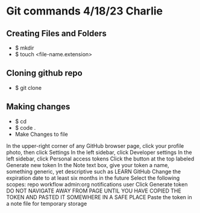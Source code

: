 # Git commands 4/18/23 Charlie

## Creating Files and Folders 
- $ mkdir <repo-name>
- $ touch <file-name.extension>

## Cloning github repo
- $ git clone <github-repo-https-url>

## Making changes 
- $ cd <repo-name>
- $ code . 
- Make Changes to file

In the upper-right corner of any GitHub browser page, click your profile photo, then click Settings
In the left sidebar, click Developer settings
In the left sidebar, click Personal access tokens
Click the button at the top labeled Generate new token
In the Note text box, give your token a name, something generic, yet descriptive such as LEARN GitHub
Change the expiration date to at least six months in the future
Select the following scopes:
repo
workflow
admin:org
notifications
user
Click Generate token
DO NOT NAVIGATE AWAY FROM PAGE UNTIL YOU HAVE COPIED THE TOKEN AND PASTED IT SOMEWHERE IN A SAFE PLACE
Paste the token in a note file for temporary storage